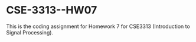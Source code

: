 # CSE-3313--HW07
This is the coding assignment for Homework 7 for CSE3313 (Introduction to Signal Processing).
